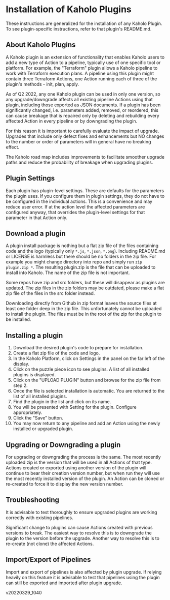 # Installation of Kaholo Plugins
These instructions are generalized for the installation of any Kaholo Plugin. To see plugin-specific instructions, refer to that plugin's README.md.

## About Kaholo Plugins
A Kaholo plugin is an extension of functionality that enables Kaholo users to add a new type of Action to a pipeline, typically use of one specific tool or platform. For example, the "Terraform" plugin allows a Kaholo pipeline to work with Terraform execution plans. A pipeline using this plugin might contain three Terraform Actions, one Action running each of three of the plugin's methods - init, plan, apply.

As of Q2 2022, any one Kaholo plugin can be used in only one version, so any upgrade/downgrade affects all existing pipeline Actions using that plugin, including those exported as JSON documents. If a plugin has been significantly changed, i.e. parameters added, removed, or reordered, this can cause breakage that is repaired only by deleting and rebuilding every affected Action in every pipeline or by downgrading the plugin.

For this reason it is important to carefully evaluate the impact of upgrade. Upgrades that include only defect fixes and enhancements but NO changes to the number or order of parameters will in general have no breaking effect.

The Kaholo road map includes improvements to facilitate smoother upgrade paths and reduce the probability of breakage when upgrading plugins.

## Plugin Settings
Each plugin has plugin-level settings. These are defaults for the parameters the plugin uses. If you configure them in plugin settings, they do not have to be configured in the individual actions. This is a convenience and may reduce user error. If at the action level the affected parameters are configured anyway, that overrides the plugin-level settings for that parameter in that Action only.

## Download a plugin
A plugin install package is nothing but a flat zip file of the files containing code and the logo (typically only `*.js`, `*.json`, `*.png`). Including README.md or LICENSE is harmless but there should be no folders in the zip file. For example you might change directory into repo and simply run `zip plugin.zip *`. The resulting plugin.zip is the file that can be uploaded to install into Kaholo. The name of the zip file is not important.

Some repos have zip and src folders, but these will disappear as plugins are updated. The zip files in the zip folders may be outdated, please make a flat zip file of the files in the src folder instead.

Downloading directly from Github in zip format leaves the source files at least one folder deep in the zip file. This unfortunately cannot be uploaded to install the plugin. The files must be in the root of the zip for the plugin to be installed.

## Installing a plugin
1. Download the desired plugin's code to prepare for installation.
1. Create a flat zip file of the code and logo.
1. In the Kaholo Platform, click on Settings in the panel on the far left of the display. 
1. Click on the puzzle piece icon to see plugins. A list of all installed plugins is displayed.
1. Click on the "UPLOAD PLUGIN" button and browse for the zip file from step 2.
1. Once the file is selected installation is automatic. You are returned to the list of all installed plugins.
1. Find the plugin in the list and click on its name.
1. You will be presented with Setting for the plugin. Configure appropriately.
1. Click the "Save" button.
1. You may now return to any pipeline and add an Action using the newly installed or upgraded plugin.

## Upgrading or Downgrading a plugin
For upgrading or downgrading the process is the same. The most recently uploaded zip is the version that will be used in all Actions of that type. Actions created or exported using another version of the plugin will continue to bear their creation version number, but when run they will use the most recently installed version of the plugin. An Action can be cloned or re-created to force it to display the new version number.

## Troubleshooting
It is advisable to test thoroughly to ensure upgraded plugins are working correctly with existing pipelines.

Significant change to plugins can cause Actions created with previous versions to break. The easiest way to resolve this is to downgrade the plugin to the version before the upgrade. Another way to resolve this is to re-create (not clone) the affected Actions.

## Import/Export of Pipelines
Import and export of pipelines is also affected by plugin upgrade. If relying heavily on this feature it is advisable to test that pipelines using the plugin can still be exported and imported after plugin upgrade.

v20220329_1040